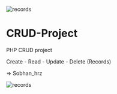 
![records](https://user-images.githubusercontent.com/30029609/112637345-aec13d80-8e5b-11eb-927a-34e1260bfb93.gif)


# CRUD-Project
PHP CRUD project

Create - Read - Update - Delete (Records)

=> Sobhan_hrz

![records](https://user-images.githubusercontent.com/30029609/112636248-70774e80-8e5a-11eb-9ce2-dd1be1c6be1a.png)
